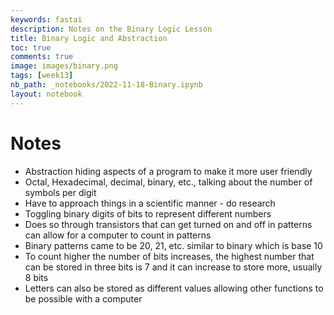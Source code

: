 ```yaml
---
keywords: fastai
description: Notes on the Binary Logic Lesson  
title: Binary Logic and Abstraction  
toc: true
comments: true
image: images/binary.png
tags: [week13]
nb_path: _notebooks/2022-11-18-Binary.ipynb
layout: notebook
---
```


<!--
#################################################
### THIS FILE WAS AUTOGENERATED! DO NOT EDIT! ###
#################################################
# file to edit: _notebooks/2022-11-18-Binary.ipynb
-->

<div class="container" id="notebook-container">
        
<div class="cell border-box-sizing text_cell rendered"><div class="inner_cell">
<div class="text_cell_render border-box-sizing rendered_html">
<h1 id="Notes">Notes<a class="anchor-link" href="#Notes"> </a></h1><ul>
<li>Abstraction hiding aspects of a program to make it more user friendly</li>
<li>Octal, Hexadecimal, decimal, binary, etc., talking about the number of symbols per digit</li>
<li>Have to approach things in a scientific manner - do research</li>
<li>Toggling binary digits of bits to represent different numbers </li>
<li>Does so through transistors that can get turned on and off in patterns can allow for a computer to count in patterns </li>
<li>Binary patterns came to be 20, 21, etc. similar to binary which is base 10</li>
<li>To count higher the number of bits increases, the highest number that can be stored in three bits is 7 and it can increase to store more, usually 8 bits</li>
<li>Letters can also be stored as different values allowing other functions to be possible with a computer </li>
</ul>

</div>
</div>
</div>
</div>
 

